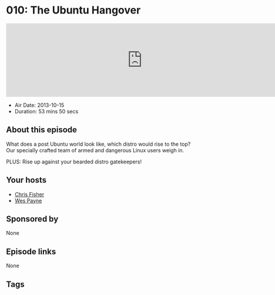 # 010: The Ubuntu Hangover

<iframe src="https://player.fireside.fm/v2/RUkczH-V+WYGcdSAA?theme=dark" width="740" height="200" frameborder="0" scrolling="no"></iframe>

* Air Date: 2013-10-15
* Duration: 53 mins 50 secs

## About this episode

What does a post Ubuntu world look like, which distro would rise to the top? Our specially crafted team of armed and dangerous Linux users weigh in.

PLUS: Rise up against your bearded distro gatekeepers!

## Your hosts
* [Chris Fisher](https://linuxunplugged.com/hosts/chrislas)
* [Wes Payne](https://linuxunplugged.com/hosts/wes)

## Sponsored by

None



## Episode links

None



## Tags

